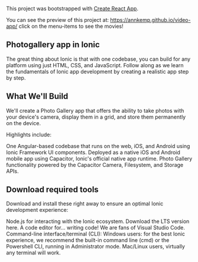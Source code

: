 This project was bootstrapped with [Create React App](https://github.com/facebook/create-react-app).

You can see the preview of this project at: https://annkemp.github.io/video-app/  click on the menu-items to see the movies!

## Photogallery app in Ionic

The great thing about Ionic is that with one codebase, you can build for any platform using just HTML, CSS, and JavaScript. Follow along as we learn the fundamentals of Ionic app development by creating a realistic app step by step.

## What We'll Build
We'll create a Photo Gallery app that offers the ability to take photos with your device's camera, display them in a grid, and store them permanently on the device.

Highlights include:

One Angular-based codebase that runs on the web, iOS, and Android using Ionic Framework UI components.
Deployed as a native iOS and Android mobile app using Capacitor, Ionic's official native app runtime.
Photo Gallery functionality powered by the Capacitor Camera, Filesystem, and Storage APIs.


## Download required tools
Download and install these right away to ensure an optimal Ionic development experience:

Node.js for interacting with the Ionic ecosystem. Download the LTS version here.
A code editor for... writing code! We are fans of Visual Studio Code.
Command-line interface/terminal (CLI):
Windows users: for the best Ionic experience, we recommend the built-in command line (cmd) or the Powershell CLI, running in Administrator mode.
Mac/Linux users, virtually any terminal will work.
